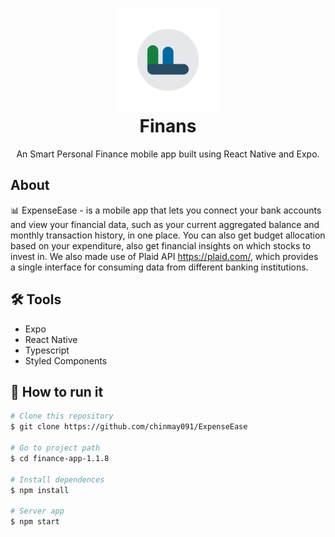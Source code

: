 <h1 align="center">
  <div><img height="164" src="src/assets/adaptive-icon.png"></img><div>
  Finans
</h1>

<p align="center">An Smart Personal Finance mobile app built using React Native and Expo.</p>

## About

📊 ExpenseEase - is a mobile app that lets you connect your bank accounts and view your financial data, such as your current aggregated balance and monthly transaction history, in one place. You can also get budget allocation based on your expenditure, also get financial insights on which stocks to invest in. We also made use of Plaid API https://plaid.com/, which provides a single interface for consuming data from different banking institutions.

## 🛠 Tools

- Expo
- React Native
- Typescript
- Styled Components

## 🚀 How to run it

```bash
# Clone this repository
$ git clone https://github.com/chinmay091/ExpenseEase

# Go to project path
$ cd finance-app-1.1.8

# Install dependences
$ npm install

# Server app
$ npm start
```
